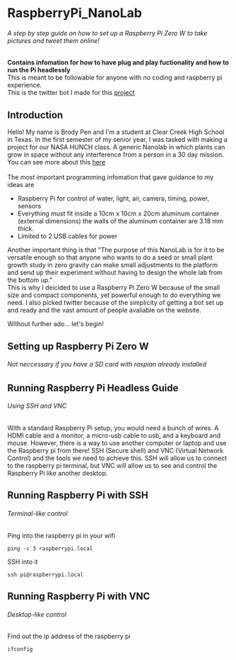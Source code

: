 # RaspberryPi_NanoLab
###### A step by step guide on how to set up a Raspberry Pi Zero W to take pictures and tweet them online!
**Contains infomation for how to have plug and play fuctionality and how to run the Pi headlessly**\
This is meant to be followable for anyone with no coding and raspberry pi experience.\
This is the twitter bot I made for this [project](https://twitter.com/CCHSNanolabs)
## Introduction
Hello! My name is Brody Pen and I'm a student at Clear Creek High School in Texas. In the first semester of my senior year, I was tasked with making a project for our NASA HUNCH class. A generic Nanolab in which plants can grow in space without any interference from a person in a 30 day mission. You can see more about this [here](http://www.hunchdesign.com/uploads/2/2/0/9/22093000/ag_nano_lab_10-13.pdf)\
\
The most important programming infomation that gave guidance to my ideas are
-  Raspberry Pi for control of water, light, air, camera, timing, power, sensors
-  Everything must fit inside a 10cm x 10cm x 20cm aluminum container (external dimensions) the walls of the aluminum container are 3.18
mm thick.
-  Limited to 2 USB cables for power

Another important thing is that "The purpose of this NanoLab is for it to be versatile enough so that anyone who wants to do a seed or
small plant growth study in zero gravity can make small adjustments to the platform and send up their experiment without having to design
the whole lab from the bottom up."\
This is why I deicided to use a Raspberry Pi Zero W because of the small size and compact components, yet powerful enough to do everything we need. I also picked twitter because of the simplicity of getting a bot set up and ready and the vast amount of people avaliable on the website. 

Without further ado... let's begin!
## Setting up Raspberry Pi Zero W
###### Not neccessary if you have a SD card with raspian already installed
## Running Raspberry Pi Headless Guide
###### Using SSH and VNC
With a standard Raspberry Pi setup, you would need a bunch of wires. A HDMI cable and a monitor, a micro-usb cable to usb, and a keyboard and mouse. However, there is a way to use another computer or laptop and use the Raspberry pi from there! SSH (Secure shell) and VNC (Virtual Network Control) and the tools we need to achieve this. SSH will allow us to connect to the raspberry pi terminal, but VNC will allow us to see and control the Raspberry Pi like another desktop.
## Running Raspberry Pi with SSH
###### Terminal-like control
Ping into the raspberry pi in your wifi
```
ping -c 3 raspberrypi.local
```
SSH into it
```
ssh pi@raspberrypi.local
```
## Running Raspberry Pi with VNC
###### Desktop-like control
Find out the ip address of the raspberry pi
```
ifconfig
```
